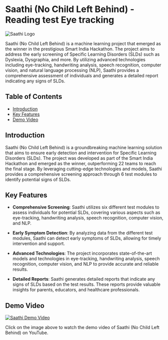 # Saathi (No Child Left Behind) - Reading test Eye tracking

![Saathi Logo](logo.png)

Saathi (No Child Left Behind) is a machine learning project that emerged as the winner in the prestigious Smart India Hackathon. The project aims to address the early screening of Specific Learning Disorders (SLDs) such as Dyslexia, Dysgraphia, and more. By utilizing advanced technologies including eye-tracking, handwriting analysis, speech recognition, computer vision, and natural language processing (NLP), Saathi provides a comprehensive assessment of individuals and generates a detailed report indicating any signs of SLDs.

## Table of Contents

- [Introduction](#introduction)
- [Key Features](#key-features)
- [Demo Video](#demo-video)

## Introduction

Saathi (No Child Left Behind) is a groundbreaking machine learning solution that aims to ensure early detection and intervention for Specific Learning Disorders (SLDs). The project was developed as part of the Smart India Hackathon and emerged as the winner, outperforming 22 teams to reach the final stage. By leveraging cutting-edge technologies and models, Saathi provides a comprehensive screening approach through 6 test modules to identify potential signs of SLDs.

## Key Features

- **Comprehensive Screening**: Saathi utilizes six different test modules to assess individuals for potential SLDs, covering various aspects such as eye-tracking, handwriting analysis, speech recognition, computer vision, and NLP.

- **Early Symptom Detection**: By analyzing data from the different test modules, Saathi can detect early symptoms of SLDs, allowing for timely intervention and support.

- **Advanced Technologies**: The project incorporates state-of-the-art models and technologies in eye-tracking, handwriting analysis, speech recognition, computer vision, and NLP to provide accurate and reliable results.

- **Detailed Reports**: Saathi generates detailed reports that indicate any signs of SLDs based on the test results. These reports provide valuable insights for parents, educators, and healthcare professionals.

## Demo Video

[![Saathi Demo Video](https://img.youtube.com/vi/uBvZxbOxPLY/0.jpg)](https://www.youtube.com/watch?v=uBvZxbOxPLY)

Click on the image above to watch the demo video of Saathi (No Child Left Behind) on YouTube.
